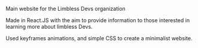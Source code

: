 Main website for the Limbless Devs organization

Made in React.JS with the aim to provide information to those interested in learning more about limbless Devs.

Used keyframes animations, and simple CSS to create a minimalist website.
